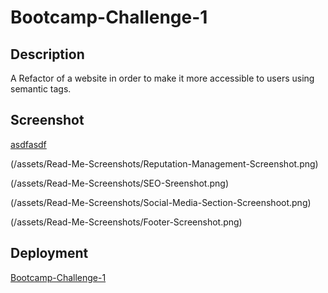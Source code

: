 # Bootcamp-Challenge-1

## Description

A Refactor of a website in order to make it more accessible to users using semantic tags. 

## Screenshot

  [asdfasdf](/assets/assets/Read-Me-Screenshots/Header-Screenshot.png)

  (/assets/Read-Me-Screenshots/Reputation-Management-Screenshot.png)

  (/assets/Read-Me-Screenshots/SEO-Sreenshot.png)
  
  (/assets/Read-Me-Screenshots/Social-Media-Section-Screenshoot.png)

  (/assets/Read-Me-Screenshots/Footer-Screenshot.png)


## Deployment

[Bootcamp-Challenge-1](https://jesk3r.github.io/bootcamp-chalange-1/)


